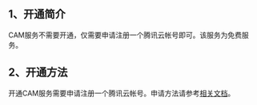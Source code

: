 ## 1、开通简介

CAM服务不需要开通，仅需要申请注册一个腾讯云帐号即可。该服务为免费服务。

## 2、开通方法

开通CAM服务需要申请注册一个腾讯云帐号。申请方法请参考[相关文档](https://www.qcloud.com/document/product/378/8415)。
